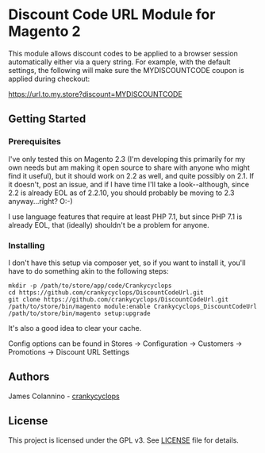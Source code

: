 # Discount Code URL Module for Magento 2

This module allows discount codes to be applied to a browser session automatically either via a query string. For example, with the default settings, the following will make sure the MYDISCOUNTCODE coupon is applied during checkout:

https://url.to.my.store?discount=MYDISCOUNTCODE

## Getting Started

### Prerequisites

I've only tested this on Magento 2.3 (I'm developing this primarily for my own needs but am making it open source to share with anyone who might find it useful), but it should work on 2.2 as well, and quite possibly on 2.1. If it doesn't, post an issue, and if I have time I'll take a look--although, since 2.2 is already EOL as of 2.2.10, you should probably be moving to 2.3 anyway...right? O:-)

I use language features that require at least PHP 7.1, but since PHP 7.1 is already EOL, that (ideally) shouldn't be a problem for anyone.

### Installing

I don't have this setup via composer yet, so if you want to install it, you'll have to do something akin to the following steps:

```
mkdir -p /path/to/store/app/code/Crankycyclops
cd https://github.com/crankycyclops/DiscountCodeUrl.git
git clone https://github.com/crankycyclops/DiscountCodeUrl.git
/path/to/store/bin/magento module:enable Crankycyclops_DiscountCodeUrl
/path/to/store/bin/magento setup:upgrade
```

It's also a good idea to clear your cache.

Config options can be found in Stores -> Configuration -> Customers -> Promotions -> Discount URL Settings

## Authors

James Colannino - [crankycyclops](https://github.com/crankycyclops)

## License

This project is licensed under the GPL v3. See [LICENSE](LICENSE) file for details.

